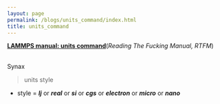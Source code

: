 ```yaml
---
layout: page
permalink: /blogs/units_command/index.html
title: units_command
---
```


**[LAMMPS manual: units command](https://docs.lammps.org/units.html)**(*Reading The Fucking Manual, RTFM*)

<br>Synax
>units style<br>
- style = ***lj*** or ***real*** or ***si*** or ***cgs*** or ***electron*** or ***micro*** or ***nano***
